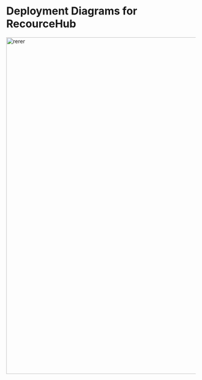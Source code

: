 # Deployment Diagrams for RecourceHub
<img width="1152" height="896" alt="rerer" src="https://github.com/user-attachments/assets/3781f486-ad24-40ef-8aff-d76b6de8180e" />
